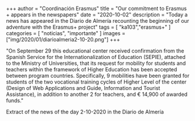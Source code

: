 +++
author = "Coordinación Erasmus"
title = "Our commitment to Erasmus + appears in the newspapers"
date = "2020-10-02"
description = "Today a news has appeared in the Diario de Almería recounting the beginning of our adventure with the Erasmus+ project"
tags = [
    "ka103","erasmus+"
]
categories = [
    "noticias", "importante"
]
images  = ["img/2020/01/diarioalmeria2-10-20.png"]
+++

"On September 29 this educational center received confirmation from the Spanish Service for the Internationalization of Education (SEPIE), attached to the Ministry of Universities, that its request for mobility for students and teachers within the framework of Higher Education has been accepted between program countries. Specifically, 9 mobilities have been granted for students of the two vocational training cycles of Higher Level of the center (Design of Web Applications and Guide, Information and Tourist Assistance), in addition to another 2 for teachers, and € 14,900 of awarded funds."

Extract of the news of the day 2-10-2020 in the Diario de Almería